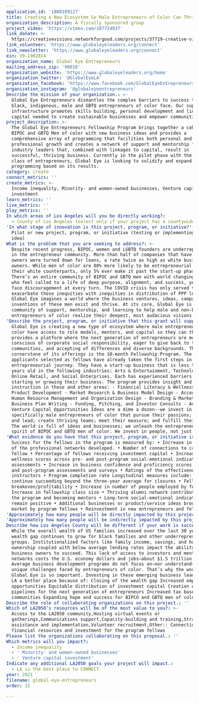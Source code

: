 ```yaml
---
application_id: '1808109127'
title: Creating a New Ecosystem So Male Entrepreneurs of Color Can Thrive
organization_description: A fiscally sponsored group
project_video: 'https://vimeo.com/187724037'
link_donate: >-
  https://creativevisions.networkforgood.com/projects/37719-creative-visions-fiscal-sponsorship-global-eye-entrepreneurs
link_volunteer: 'https://www.globaleyeleaders.org/connect'
link_newsletter: 'https://www.globaleyeleaders.org/connect'
ein: 39-1902814
organization_name: Global Eye Entrepreneurs
mailing_address_zip: '90016'
organization_website: 'https://www.globaleyeleaders.org/home'
organization_twitter: '@GlobalEyeLA'
organization_facebook: 'https://www.facebook.com/GlobalEyeEntrepreneurs'
organization_instagram: '@globaleyeentrepreneurs'
Describe the mission of your organization.: >-
  Global Eye Entrepreneurs dismantles the complex barriers to success that
  black, indigenous, male and GBTQ entrepreneurs of color face. Our support
  infrastructure promotes skills building, personal development and linkages to
  capital needed to create sustainable businesses and empower communities.
project_description: >-
  The Global Eye Entrepreneurs Fellowship Program brings together a cohort of
  BIPOC and GBTQ Men of color with new business ideas and provides a
  comprehensive array of programming that facilities both personal and
  professional growth and creates a network of support and mentorship from
  industry leaders that, combined with linkages to capital, result in
  successful, thriving business. Currently in the pilot phase with the first
  class of entrepreneurs, Global Eye is looking to solidify and expand the
  programming based on its results.
category: create
connect_metrics: ''
create_metrics: >-
  Income inequality, Minority- and women-owned businesses, Venture capital
  investment
learn_metrics: ''
live_metrics: ''
play_metrics: ''
In which areas of Los Angeles will you be directly working?:
  - County of Los Angeles (select only if your project has a countywide benefit)
'In what stage of innovation is this project, program, or initiative?': >-
  Pilot or new project, program, or initiative (testing or implementing a new
  idea)
What is the problem that you are seeking to address?: >-
  Despite recent progress, BIPOC, women and LGBTQ founders are underrepresented
  in the entrepreneur community. More than half of companies that have black
  owners were turned down for loans, a rate twice as high as white business
  owners. While men of color are 80% more likely to be entrepreneurial than
  their white counterparts, only 5% ever make it past the start-up phase.
  There’s an entire community of BIPOC and GBTQ men with world changing ideas
  who feel called to a life of deep purpose, alignment, and success, yet they
  face discouragement at every turn. The COVID crisis has only served to
  exacerbate these inequities with inequities in distribution of PPP loans.
  Global Eye imagines a world where the business ventures, ideas, companies, and
  inventions of these men exist and thrive. At its core, Global Eye is a
  community of support, mentorship, and learning to help male and non-binary
  entrepreneurs of color realize their deepest, most audacious visions.
'Describe the project, program, or initiative that this grant will support to address the problem identified.': >-
  Global Eye is creating a new type of ecosystem where male entrepreneurs of
  color have access to role models, mentors, and capital so they can thrive. It
  provides a platform where the next generation of entrepreneurs are more aware,
  conscious of corporate social responsibility, eager to give back to their
  communities, and accepting of differences and diverse backgrounds. The
  cornerstone of its offerings is the 10-month Fellowship Program. The
  applicants selected as fellows have already taken the first steps in their
  entrepreneurial journey. They have a start-up business that is less than three
  years old in the following industries: Arts & Entertainment, Technology,
  Online Retail, and Social Enterprises. Each has experienced barriers to
  starting or growing their business. The program provides insight and
  instruction in these and other areas: - Financial Literacy & Wellness -
  Product Development - Market Research & Business Model Design - Accounting -
  Human Resource Management and Organization Design - Branding & Marketing -
  Business Plan Writing - Funding, Pitching, and Investor Consults - Access to
  Venture Capital Opportunities Ideas are a dime a dozen--we invest in people,
  specifically male entrepreneurs of color that pursue their passions; implement
  and lead; create thriving teams; meet their measure; and fulfill their dreams.
  The world is full of ideas and businesses; we unleash the entrepreneurial
  spirit of BIPOC and GBTQ men of color. We invest in people, not just ideas.
'What evidence do you have that this project, program, or initiative is or will be successful, and how will you define and measure success?': >-
  Success for the fellows in the program is measured by: • Increase in the size
  of the professional networks developed. • Number of connections to capital per
  fellow • Percentage of fellows receiving investment capital • Increase in
  wellness scores across pre- and post-program social-emotional indicator
  assessments • Increase in business confidence and proficiency scores from pre-
  and post-program assessments and surveys • Ratings of the effectiveness of the
  instructors • Program completion rate Longitudinal measures include: • Fellows
  continue succeeding beyond the three-year average for closures • Fellows reach
  breakeven/profitability • Increase in number of people employed by fellows •
  Increase in fellowship class size • Thriving alumni network contributing to
  the program and becoming mentors • Long-term social-emotional indicators
  remain positive • Additional businesses or product/service ideas brought to
  market by program fellows • Reinvestment in new entrepreneurs and fellows
'Approximately how many people will be directly impacted by this project, program, or initiative?': '15'
'Approximately how many people will be indirectly impacted by this project, program, or initiative?': '1100'
Describe how Los Angeles County will be different if your work is successful.: >-
  While the overall wealth of US families increased over the last 30 years, the
  wealth gap continues to grow for black families and other underrepresented
  groups. Institutionalized factors like family income, savings, and home
  ownership coupled with below average lending rates impact the ability of BIPOC
  business owners to succeed. This lack of access to investors and mentor
  networks costs the U.S. economy dollars and jobs—about $1.5 trillion per year.
  Average business development programs do not focus on—nor understand—the
  unique challenges faced by entrepreneurs of color. That’s why the work of
  Global Eye is so important. Investing in these emerging business leaders makes
  LA a better place because of: Closing of the wealth gap Increased employment
  opportunities Equitable distribution of investment capital Creation of
  pipelines for the next generation of entrepreneurs Increased tax base for our
  communities Expanding hope and success for BIPCO and GBTQ men of color
Describe the role of collaborating organizations on this project.: ''
Which of LA2050’s resources will be of the most value to you?: >-
  Access to the LA2050 community,Hosting virtual events or
  gatherings,Communications support,Capacity-building and training,Strategy
  assistance and implementation,Volunteer recruitment,Other:: Connections to
  financial resources and investment for the program fellows
Please list the organizations collaborating on this proposal.: ''
Which metrics will you impact?:
  - Income inequality
  - ' Minority- and women-owned businesses'
  - ' Venture capital investment'
Indicate any additional LA2050 goals your project will impact.:
  - LA is the best place to CONNECT
year: 2021
filename: global-eye-entrepreneurs
order: 15

---
```

